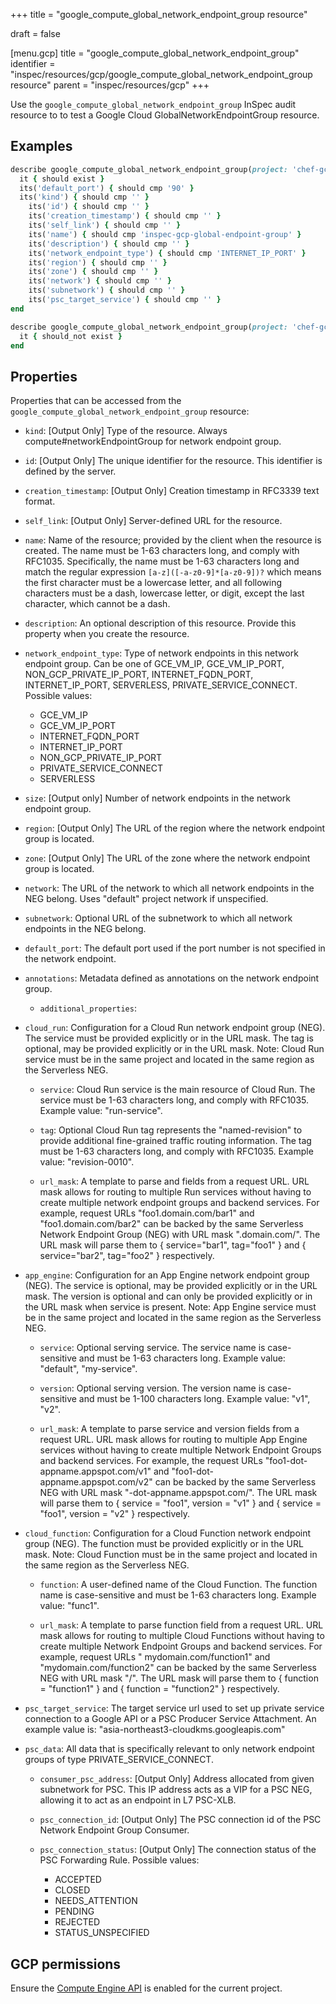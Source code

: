 +++
title = "google_compute_global_network_endpoint_group resource"

draft = false


[menu.gcp]
title = "google_compute_global_network_endpoint_group"
identifier = "inspec/resources/gcp/google_compute_global_network_endpoint_group resource"
parent = "inspec/resources/gcp"
+++

Use the `google_compute_global_network_endpoint_group` InSpec audit resource to to test a Google Cloud GlobalNetworkEndpointGroup resource.

## Examples

```ruby
describe google_compute_global_network_endpoint_group(project: 'chef-gcp-inspec', name: 'inspec-gcp-global-endpoint-group') do
  it { should exist }
  its('default_port') { should cmp '90' }
  its('kind') { should cmp '' }
	its('id') { should cmp '' }
	its('creation_timestamp') { should cmp '' }
	its('self_link') { should cmp '' }
	its('name') { should cmp 'inspec-gcp-global-endpoint-group' }
	its('description') { should cmp '' }
	its('network_endpoint_type') { should cmp 'INTERNET_IP_PORT' }
	its('region') { should cmp '' }
	its('zone') { should cmp '' }
	its('network') { should cmp '' }
	its('subnetwork') { should cmp '' }
	its('psc_target_service') { should cmp '' }
end

describe google_compute_global_network_endpoint_group(project: 'chef-gcp-inspec',name: 'nonexistent') do
  it { should_not exist }
end
```

## Properties

Properties that can be accessed from the `google_compute_global_network_endpoint_group` resource:


  * `kind`: [Output Only] Type of the resource. Always compute#networkEndpointGroup for network endpoint group.

  * `id`: [Output Only] The unique identifier for the resource. This identifier is defined by the server.

  * `creation_timestamp`: [Output Only] Creation timestamp in RFC3339 text format.

  * `self_link`: [Output Only] Server-defined URL for the resource.

  * `name`: Name of the resource; provided by the client when the resource is created. The name must be 1-63 characters long, and comply with RFC1035. Specifically, the name must be 1-63 characters long and match the regular expression `[a-z]([-a-z0-9]*[a-z0-9])?` which means the first character must be a lowercase letter, and all following characters must be a dash, lowercase letter, or digit, except the last character, which cannot be a dash.

  * `description`: An optional description of this resource. Provide this property when you create the resource.

  * `network_endpoint_type`: Type of network endpoints in this network endpoint group. Can be one of GCE_VM_IP, GCE_VM_IP_PORT, NON_GCP_PRIVATE_IP_PORT, INTERNET_FQDN_PORT, INTERNET_IP_PORT, SERVERLESS, PRIVATE_SERVICE_CONNECT.
  Possible values:
    * GCE_VM_IP
    * GCE_VM_IP_PORT
    * INTERNET_FQDN_PORT
    * INTERNET_IP_PORT
    * NON_GCP_PRIVATE_IP_PORT
    * PRIVATE_SERVICE_CONNECT
    * SERVERLESS

  * `size`: [Output only] Number of network endpoints in the network endpoint group.

  * `region`: [Output Only] The URL of the region where the network endpoint group is located.

  * `zone`: [Output Only] The URL of the zone where the network endpoint group is located.

  * `network`: The URL of the network to which all network endpoints in the NEG belong. Uses "default" project network if unspecified.

  * `subnetwork`: Optional URL of the subnetwork to which all network endpoints in the NEG belong.

  * `default_port`: The default port used if the port number is not specified in the network endpoint.

  * `annotations`: Metadata defined as annotations on the network endpoint group.

    * `additional_properties`:

  * `cloud_run`: Configuration for a Cloud Run network endpoint group (NEG). The service must be provided explicitly or in the URL mask. The tag is optional, may be provided explicitly or in the URL mask. Note: Cloud Run service must be in the same project and located in the same region as the Serverless NEG.

    * `service`: Cloud Run service is the main resource of Cloud Run. The service must be 1-63 characters long, and comply with RFC1035. Example value: "run-service".

    * `tag`: Optional Cloud Run tag represents the "named-revision" to provide additional fine-grained traffic routing information. The tag must be 1-63 characters long, and comply with RFC1035. Example value: "revision-0010".

    * `url_mask`: A template to parse <service> and <tag> fields from a request URL. URL mask allows for routing to multiple Run services without having to create multiple network endpoint groups and backend services. For example, request URLs "foo1.domain.com/bar1" and "foo1.domain.com/bar2" can be backed by the same Serverless Network Endpoint Group (NEG) with URL mask "<tag>.domain.com/<service>". The URL mask will parse them to { service="bar1", tag="foo1" } and { service="bar2", tag="foo2" } respectively.

  * `app_engine`: Configuration for an App Engine network endpoint group (NEG). The service is optional, may be provided explicitly or in the URL mask. The version is optional and can only be provided explicitly or in the URL mask when service is present. Note: App Engine service must be in the same project and located in the same region as the Serverless NEG.

    * `service`: Optional serving service. The service name is case-sensitive and must be 1-63 characters long. Example value: "default", "my-service".

    * `version`: Optional serving version. The version name is case-sensitive and must be 1-100 characters long. Example value: "v1", "v2".

    * `url_mask`: A template to parse service and version fields from a request URL. URL mask allows for routing to multiple App Engine services without having to create multiple Network Endpoint Groups and backend services. For example, the request URLs "foo1-dot-appname.appspot.com/v1" and "foo1-dot-appname.appspot.com/v2" can be backed by the same Serverless NEG with URL mask "<service>-dot-appname.appspot.com/<version>". The URL mask will parse them to { service = "foo1", version = "v1" } and { service = "foo1", version = "v2" } respectively.

  * `cloud_function`: Configuration for a Cloud Function network endpoint group (NEG). The function must be provided explicitly or in the URL mask. Note: Cloud Function must be in the same project and located in the same region as the Serverless NEG.

    * `function`: A user-defined name of the Cloud Function. The function name is case-sensitive and must be 1-63 characters long. Example value: "func1".

    * `url_mask`: A template to parse function field from a request URL. URL mask allows for routing to multiple Cloud Functions without having to create multiple Network Endpoint Groups and backend services. For example, request URLs " mydomain.com/function1" and "mydomain.com/function2" can be backed by the same Serverless NEG with URL mask "/<function>". The URL mask will parse them to { function = "function1" } and { function = "function2" } respectively.

  * `psc_target_service`: The target service url used to set up private service connection to a Google API or a PSC Producer Service Attachment. An example value is: "asia-northeast3-cloudkms.googleapis.com"

  * `psc_data`: All data that is specifically relevant to only network endpoint groups of type PRIVATE_SERVICE_CONNECT.

    * `consumer_psc_address`: [Output Only] Address allocated from given subnetwork for PSC. This IP address acts as a VIP for a PSC NEG, allowing it to act as an endpoint in L7 PSC-XLB.

    * `psc_connection_id`: [Output Only] The PSC connection id of the PSC Network Endpoint Group Consumer.

    * `psc_connection_status`: [Output Only] The connection status of the PSC Forwarding Rule.
    Possible values:
      * ACCEPTED
      * CLOSED
      * NEEDS_ATTENTION
      * PENDING
      * REJECTED
      * STATUS_UNSPECIFIED


## GCP permissions

Ensure the [Compute Engine API](https://console.cloud.google.com/apis/library/compute.googleapis.com/) is enabled for the current project.

